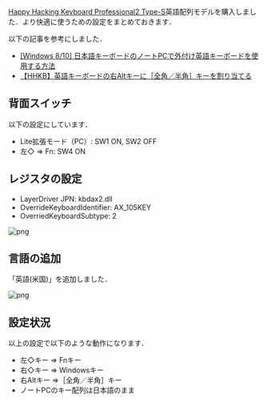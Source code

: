 [Happy Hacking Keyboard Professional2 Type-S](https://www.pfu.fujitsu.com/hhkeyboard/type-s/)英語配列モデルを購入しました．より快適に使うための設定をまとめておきます．



以下の記事を参考にしました．

+ [[Windows 8/10] 日本語キーボードのノートPCで外付け英語キーボードを使用する方法](http://blog.shos.info/archives/2012/11/windows_8_pc.html)
+ [【HHKB】英語キーボードの右Altキーに［全角／半角］キーを割り当てる](http://evacore.info/hardware-hhkb-alt/)

## 背面スイッチ

以下の設定にしています．

+ Lite拡張モード（PC）: SW1 ON, SW2 OFF
+ 左◇ ⇒ Fn: SW4 ON

## レジスタの設定

+ LayerDriver JPN: kbdax2.dll
+ OverrideKeyboardIdentifier: AX_105KEY
+ OverriedKeyboardSubtype: 2

![png]({static}/images/20180211/reg.png)


## 言語の追加

「英語(米国)」を追加しました．

![png]({static}/images/20180211/lang.png)


## 設定状況

以上の設定で以下のような動作になります．

+ 左◇キー ⇒ Fnキー
+ 右◇キー ⇒ Windowsキー
+ 右Altキー ⇒［全角／半角］キー
+ ノートPCのキー配列は日本語のまま
